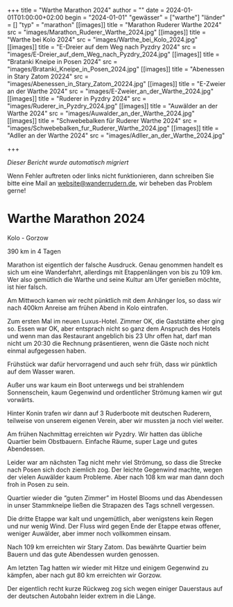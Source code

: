 +++
title = "Warthe Marathon 2024"
author = ""
date = 2024-01-01T01:00:00+02:00
begin = "2024-01-01"
"gewässer" = ["warthe"]
"länder" = []
"typ" = "marathon"
[[images]]
title = "Marathon Ruderer Warthe 2024"
src = "images/Marathon_Ruderer_Warthe_2024.jpg"
[[images]]
title = "Warthe bei Kolo 2024"
src = "images/Warthe_bei_Kolo_2024.jpg"
[[images]]
title = "E-Dreier auf dem Weg nach Pyzdry 2024"
src = "images/E-Dreier_auf_dem_Weg_nach_Pyzdry_2024.jpg"
[[images]]
title = "Bratanki Kneipe in Posen 2024"
src = "images/Bratanki_Kneipe_in_Posen_2024.jpg"
[[images]]
title = "Abenessen in Stary Zatom 20224"
src = "images/Abenessen_in_Stary_Zatom_20224.jpg"
[[images]]
title = "E-Zweier an der Warthe 2024"
src = "images/E-Zweier_an_der_Warthe_2024.jpg"
[[images]]
title = "Ruderer in Pyzdry 2024"
src = "images/Ruderer_in_Pyzdry_2024.jpg"
[[images]]
title = "Auwälder an der Warthe 2024"
src = "images/Auwalder_an_der_Warthe_2024.jpg"
[[images]]
title = "Schwebebalken für Ruderer Warthe 2024"
src = "images/Schwebebalken_fur_Ruderer_Warthe_2024.jpg"
[[images]]
title = "Adller an der Warthe 2024"
src = "images/Adller_an_der_Warthe_2024.jpg"

+++


*Dieser Bericht wurde automatisch migriert*

Wenn Fehler auftreten oder links nicht funktionieren, dann schreiben Sie bitte eine Mail an website@wanderrudern.de, wir beheben das Problem gerne!



# Warthe Marathon 2024


Kolo - Gorzow

390 km in 4 Tagen

Marathon ist eigentlich der falsche Ausdruck. Genau genommen handelt es sich um eine Wanderfahrt, allerdings mit Etappenlängen von bis zu 109 km. Wer also gemütlich die Warthe und seine Kultur am Ufer genießen möchte, ist hier falsch.

Am Mittwoch kamen wir recht pünktlich mit dem Anhänger los, so dass wir nach 400km Anreise am frühen Abend in Kolo eintrafen.

Zum ersten Mal im neuen Luxus-Hotel. Zimmer OK, die Gaststätte eher ging so. Essen war OK, aber entsprach nicht so ganz dem Anspruch des Hotels und wenn man das Restaurant angeblich bis 23 Uhr offen hat, darf man nicht um 20:30 die Rechnung präsentieren, wenn die Gäste noch nicht einmal aufgegessen haben.

Frühstück war dafür hervorragend und auch sehr früh, dass wir pünktlich auf dem Wasser waren.

Außer uns war kaum ein Boot unterwegs und bei strahlendem Sonnenschein, kaum Gegenwind und ordentlicher Strömung kamen wir gut vorwärts.

Hinter Konin trafen wir dann auf 3 Ruderboote mit deutschen Ruderern, teilweise von unserem eigenen Verein, aber wir mussten ja noch viel weiter.

Am frühen Nachmittag erreichten wir Pyzdry. Wir hatten das übliche Quartier beim Obstbauern. Einfache Räume, super Lage und gutes Abendessen.

Leider war am nächsten Tag nicht mehr viel Strömung, so dass die Strecke nach Posen sich doch ziemlich zog. Der leichte Gegenwind machte, wegen der vielen Auwälder kaum Probleme. Aber nach 108 km war man dann doch froh in Posen zu sein.

Quartier wieder die “guten Zimmer” im Hostel Blooms und das Abendessen in unser Stammkneipe ließen die Strapazen des Tags schnell vergessen.

Die dritte Etappe war kalt und ungemütlich, aber wenigstens kein Regen und nur wenig Wind. Der Fluss wird gegen Ende der Etappe etwas offener, weniger Auwälder, aber immer noch vollkommen einsam.

Nach 109 km erreichten wir Stary Zatom. Das bewährte Quartier beim Bauern und das gute Abendessen wurden genossen.

Am letzten Tag hatten wir wieder mit Hitze und einigem Gegenwind zu kämpfen, aber nach gut 80 km erreichten wir Gorzow.

Der eigentlich recht kurze Rückweg zog sich wegen einiger Dauerstaus auf der deutschen Autobahn leider extrem in die Länge.